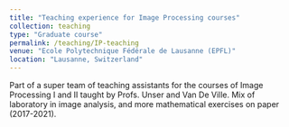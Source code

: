 ```yaml
---
title: "Teaching experience for Image Processing courses"
collection: teaching
type: "Graduate course"
permalink: /teaching/IP-teaching
venue: "Ecole Polytechnique Fédérale de Lausanne (EPFL)"
location: "Lausanne, Switzerland"
---
```


Part of a super team of teaching assistants for the courses of Image Processing I and II taught by Profs. Unser and Van De Ville.
Mix of laboratory in image analysis, and more mathematical exercises on paper (2017-2021).